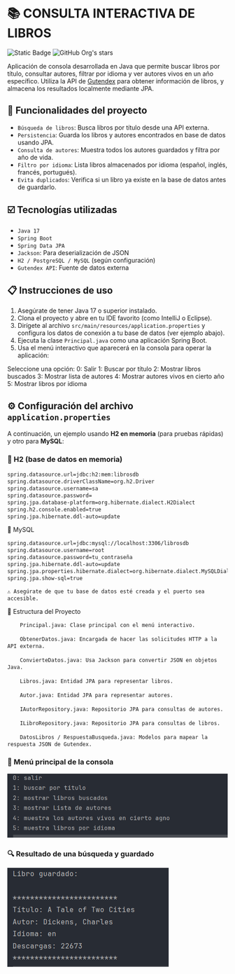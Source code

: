 # :books: CONSULTA INTERACTIVA DE LIBROS

![Static Badge](https://img.shields.io/badge/STATUS-FINALIZADO-green)
![GitHub Org's stars](https://img.shields.io/github/stars/YeissonSteven?style=social)

Aplicación de consola desarrollada en Java que permite buscar libros por título, consultar autores, filtrar por idioma y ver autores vivos en un año específico. Utiliza la API de [Gutendex](https://gutendex.com/) para obtener información de libros, y almacena los resultados localmente mediante JPA.

## :hammer: Funcionalidades del proyecto

- `Búsqueda de libros`: Busca libros por título desde una API externa.
- `Persistencia`: Guarda los libros y autores encontrados en base de datos usando JPA.
- `Consulta de autores`: Muestra todos los autores guardados y filtra por año de vida.
- `Filtro por idioma`: Lista libros almacenados por idioma (español, inglés, francés, portugués).
- `Evita duplicados`: Verifica si un libro ya existe en la base de datos antes de guardarlo.

## :ballot_box_with_check: Tecnologías utilizadas

- `Java 17`
- `Spring Boot`
- `Spring Data JPA`
- `Jackson`: Para deserialización de JSON
- `H2 / PostgreSQL / MySQL` (según configuración)
- `Gutendex API`: Fuente de datos externa

## :clipboard: Instrucciones de uso

1. Asegúrate de tener Java 17 o superior instalado.
2. Clona el proyecto y abre en tu IDE favorito (como IntelliJ o Eclipse).
3. Dirígete al archivo `src/main/resources/application.properties` y configura los datos de conexión a tu base de datos (ver ejemplo abajo).
4. Ejecuta la clase `Principal.java` como una aplicación Spring Boot.
5. Usa el menú interactivo que aparecerá en la consola para operar la aplicación:

Seleccione una opción:
0: Salir
1: Buscar por título
2: Mostrar libros buscados
3: Mostrar lista de autores
4: Mostrar autores vivos en cierto año
5: Mostrar libros por idioma


## :gear: Configuración del archivo `application.properties`

A continuación, un ejemplo usando **H2 en memoria** (para pruebas rápidas) y otro para **MySQL**:

### 🔹 H2 (base de datos en memoria)

```properties
spring.datasource.url=jdbc:h2:mem:librosdb
spring.datasource.driverClassName=org.h2.Driver
spring.datasource.username=sa
spring.datasource.password=
spring.jpa.database-platform=org.hibernate.dialect.H2Dialect
spring.h2.console.enabled=true
spring.jpa.hibernate.ddl-auto=update
```

🔹 MySQL
```
spring.datasource.url=jdbc:mysql://localhost:3306/librosdb
spring.datasource.username=root
spring.datasource.password=tu_contraseña
spring.jpa.hibernate.ddl-auto=update
spring.jpa.properties.hibernate.dialect=org.hibernate.dialect.MySQLDialect
spring.jpa.show-sql=true
```
    ⚠️ Asegúrate de que tu base de datos esté creada y el puerto sea accesible.

:file_folder: Estructura del Proyecto
```
    Principal.java: Clase principal con el menú interactivo.

    ObtenerDatos.java: Encargada de hacer las solicitudes HTTP a la API externa.

    ConvierteDatos.java: Usa Jackson para convertir JSON en objetos Java.

    Libros.java: Entidad JPA para representar libros.

    Autor.java: Entidad JPA para representar autores.

    IAutorRepository.java: Repositorio JPA para consultas de autores.

    ILibroRepository.java: Repositorio JPA para consultas de libros.

    DatosLibros / RespuestaBusqueda.java: Modelos para mapear la respuesta JSON de Gutendex.
```
### 🏁 Menú principal de la consola
![Menú principal](assets/img.png)

### 🔍 Resultado de una búsqueda y guardado
![Resultado búsqueda](assets/img_1.png)